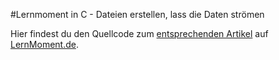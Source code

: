 #Lernmoment in C - Dateien erstellen, lass die Daten strömen

Hier findest du den Quellcode zum [entsprechenden Artikel](http://www.lernmoment.de/c-programmieren/dateien-erstellen/) auf [LernMoment.de](http://www.lernmoment.de).
